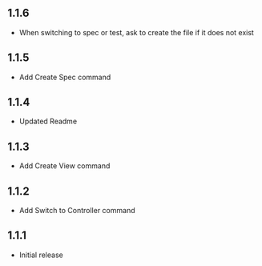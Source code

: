## 1.1.6
- When switching to spec or test, ask to create the file if it does not exist

## 1.1.5
- Add Create Spec command

## 1.1.4
- Updated Readme

## 1.1.3
- Add Create View command

## 1.1.2
- Add Switch to Controller command

## 1.1.1
- Initial release